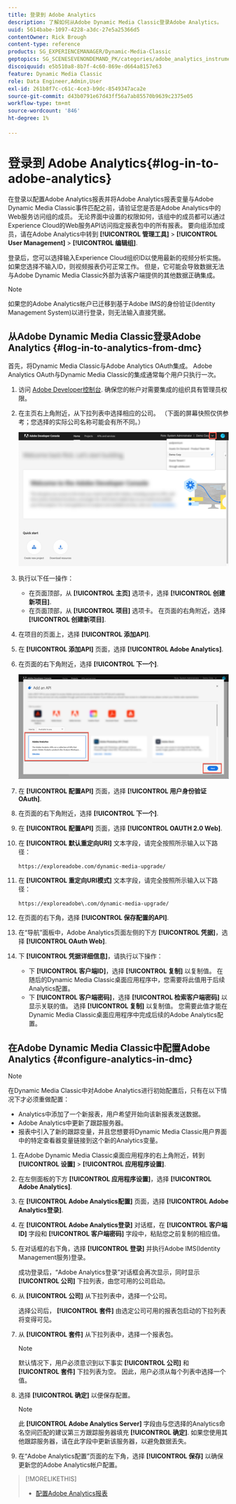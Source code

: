 ```yaml
---
title: 登录到 Adobe Analytics
description: 了解如何从Adobe Dynamic Media Classic登录Adobe Analytics。
uuid: 5614babe-1097-4228-a3dc-27e5a25366d5
contentOwner: Rick Brough
content-type: reference
products: SG_EXPERIENCEMANAGER/Dynamic-Media-Classic
geptopics: SG_SCENESEVENONDEMAND_PK/categories/adobe_analytics_instrumentation_kit
discoiquuid: e5b510a8-8b7f-4c60-869e-d664a8157e63
feature: Dynamic Media Classic
role: Data Engineer,Admin,User
exl-id: 261b8f7c-c61c-4ce3-b9dc-8549347aca2e
source-git-commit: d43b0791e67d43ff56a7ab85570b9639c2375e05
workflow-type: tm+mt
source-wordcount: '846'
ht-degree: 1%

---
```


# 登录到 Adobe Analytics{#log-in-to-adobe-analytics}

在登录以配置Adobe Analytics报表并将Adobe Analytics报表变量与Adobe Dynamic Media Classic事件匹配之前，请验证您是否是Adobe Analytics中的Web服务访问组的成员。 无论界面中设置的权限如何，该组中的成员都可以通过Experience Cloud的Web服务API访问指定报表包中的所有报表。 要向组添加成员，请在Adobe Analytics中转到 **[!UICONTROL 管理工具]** > **[!UICONTROL User Management]** > **[!UICONTROL 编辑组]**.

登录后，您可以选择输入Experience Cloud组织ID以使用最新的视频分析实施。 如果您选择不输入ID，则视频报表仍可正常工作。 但是，它可能会导致数据无法与Adobe Dynamic Media Classic外部为该客户端提供的其他数据正确集成。

>[!NOTE]
>
>如果您的Adobe Analytics帐户已迁移到基于Adobe IMS的身份验证(Identity Management System)以进行登录，则无法输入直接凭据。

## 从Adobe Dynamic Media Classic登录Adobe Analytics {#log-in-to-analytics-from-dmc}

首先，将Dynamic Media Classic与Adobe Analytics OAuth集成。 Adobe Analytics OAuth与Dynamic Media Classic的集成通常每个用户只执行一次。

1. 访问 [Adobe Developer控制台](https://developer.adobe.com/console). 确保您的帐户对需要集成的组织具有管理员权限。
1. 在主页右上角附近，从下拉列表中选择相应的公司。 （下面的屏幕快照仅供参考；您选择的实际公司名称可能会有所不同。）

   ![创建新项目](assets/analytics-oauth1.png)

1. 执行以下任一操作：

   * 在页面顶部，从 **[!UICONTROL 主页]** 选项卡，选择 **[!UICONTROL 创建新项目]**.
   * 在页面顶部，从 **[!UICONTROL 项目]** 选项卡。 在页面的右角附近，选择 **[!UICONTROL 创建新项目]**.

1. 在项目的页面上，选择 **[!UICONTROL 添加API]**.
1. 在 **[!UICONTROL 添加API]** 页面，选择 **[!UICONTROL Adobe Analytics]**.
1. 在页面的右下角附近，选择 **[!UICONTROL 下一个]**.

   ![添加API](assets/analytics-oauth2.png)

1. 在 **[!UICONTROL 配置API]** 页面，选择 **[!UICONTROL 用户身份验证OAuth]**.
1. 在页面的右下角附近，选择 **[!UICONTROL 下一个]**.
1. 在 **[!UICONTROL 配置API]** 页面，选择 **[!UICONTROL OAUTH 2.0 Web]**.
1. 在 **[!UICONTROL 默认重定向URI]** 文本字段，请完全按照所示输入以下路径：

   `https://exploreadobe.com/dynamic-media-upgrade/`

1. 在 **[!UICONTROL 重定向URI模式]** 文本字段，请完全按照所示输入以下路径：

   `https://exploreadobe\.com/dynamic-media-upgrade/`

1. 在页面的右下角，选择 **[!UICONTROL 保存配置的API]**.
1. 在“导航”面板中，Adobe Analytics页面左侧的下方 **[!UICONTROL 凭据]**，选择 **[!UICONTROL OAuth Web]**.
1. 下 **[!UICONTROL 凭据详细信息]**，请执行以下操作：
   * 下 **[!UICONTROL 客户端ID]**，选择 **[!UICONTROL 复制]** 以复制值。 在随后的Dynamic Media Classic桌面应用程序中，您需要将此值用于后续Analytics配置。
   * 下 **[!UICONTROL 客户端密码]**，选择 **[!UICONTROL 检索客户端密码]** 以显示关联的值。 选择 **[!UICONTROL 复制]** 以复制值。 您需要此值才能在Dynamic Media Classic桌面应用程序中完成后续的Adobe Analytics配置。

## 在Adobe Dynamic Media Classic中配置Adobe Analytics {#configure-analytics-in-dmc}

>[!NOTE]
>
>在Dynamic Media Classic中对Adobe Analytics进行初始配置后，只有在以下情况下才必须重做配置：
>
>* Analytics中添加了一个新报表，用户希望开始向该新报表发送数据。
>* Adobe Analytics中更新了跟踪服务器。
>* 报表中引入了新的跟踪变量，并且您想要将Dynamic Media Classic用户界面中的特定查看器变量链接到这个新的Analytics变量。
>


1. 在Adobe Dynamic Media Classic桌面应用程序的右上角附近，转到 **[!UICONTROL 设置]** > **[!UICONTROL 应用程序设置]**.
1. 在左侧面板的下方 **[!UICONTROL 应用程序设置]**，选择 **[!UICONTROL Adobe Analytics]**.
1. 在 **[!UICONTROL Adobe Analytics配置]** 页面，选择 **[!UICONTROL Adobe Analytics登录]**.
1. 在 **[!UICONTROL Adobe Analytics登录]** 对话框，在 **[!UICONTROL 客户端ID]** 字段和 **[!UICONTROL 客户端密码]** 字段中，粘贴您之前复制的相应值。
1. 在对话框的右下角，选择 **[!UICONTROL 登录]** 并执行Adobe IMS(Identity Management服务)登录。

   成功登录后，“Adobe Analytics登录”对话框会再次显示，同时显示 **[!UICONTROL 公司]** 下拉列表，由您可用的公司启动。

1. 从 **[!UICONTROL 公司]** 从下拉列表中，选择一个公司。

   选择公司后， **[!UICONTROL 套件]** 由选定公司可用的报表包启动的下拉列表将变得可见。

1. 从 **[!UICONTROL 套件]** 从下拉列表中，选择一个报表包。

   >[!NOTE]
   >
   >默认情况下，用户必须意识到以下事实 **[!UICONTROL 公司]** 和 **[!UICONTROL 套件]** 下拉列表为空。 因此，用户必须从每个列表中选择一个值。

1. 选择 **[!UICONTROL 确定]** 以便保存配置。

   >[!NOTE]
   >
   >此 **[!UICONTROL Adobe Analytics Server]** 字段由与您选择的Analytics命名空间匹配的建议第三方跟踪服务器填充 **[!UICONTROL 确定]**. 如果您使用其他跟踪服务器，请在此字段中更新该服务器，以避免数据丢失。

1. 在“Adobe Analytics配置”页面的左下角，选择 **[!UICONTROL 保存]** 以确保更新您的Adobe Analytics帐户配置。

>[!MORELIKETHIS]
>
>* [配置Adobe Analytics报表](configuring-analytics-reports.md#configuring_adobe_analytics_reports)

